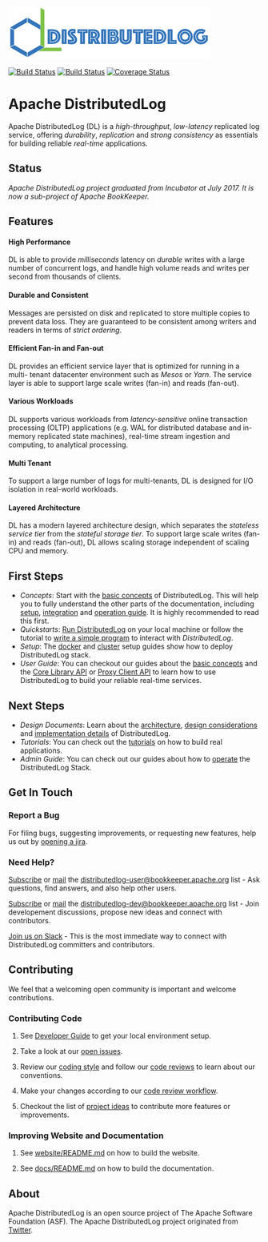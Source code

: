 ![logo](/website/images/distributedlog_logo_m.png?raw=true "Apache DistributedLog logo")

[![Build Status](https://api.travis-ci.org/apache/distributedlog.svg?branch=master)](https://travis-ci.org/apache/distributedlog)
[![Build Status](https://builds.apache.org/buildStatus/icon?job=distributedlog-nightly-build)](https://builds.apache.org/job/distributedlog-nightly-build/)
[![Coverage Status](https://coveralls.io/repos/github/apache/incubator-distributedlog/badge.svg?branch=master)](https://coveralls.io/github/apache/incubator-distributedlog?branch=master)

# Apache DistributedLog

Apache DistributedLog (DL) is a *high-throughput*, *low-latency* replicated log service, offering
*durability*, *replication* and *strong consistency* as essentials for building
reliable _real-time_ applications.

## Status

_Apache DistributedLog project graduated from Incubator at July 2017. It is now a sub-project of Apache BookKeeper._

## Features

#### High Performance

DL is able to provide *milliseconds* latency on *durable* writes with a large number
of concurrent logs, and handle high volume reads and writes per second from
thousands of clients.

#### Durable and Consistent

Messages are persisted on disk and replicated to store multiple copies to
prevent data loss. They are guaranteed to be consistent among writers and
readers in terms of *strict ordering*.

#### Efficient Fan-in and Fan-out

DL provides an efficient service layer that is optimized for running in a multi-
tenant datacenter environment such as _Mesos_ or _Yarn_. The service layer is able
to support large scale writes (fan-in) and reads (fan-out).

#### Various Workloads

DL supports various workloads from *latency-sensitive* online transaction
processing (OLTP) applications (e.g. WAL for distributed database and in-memory
replicated state machines), real-time stream ingestion and computing, to
analytical processing.

#### Multi Tenant

To support a large number of logs for multi-tenants, DL is designed for I/O
isolation in real-world workloads.

#### Layered Architecture

DL has a modern layered architecture design, which separates the *stateless
service tier* from the *stateful storage tier*. To support large scale writes (fan-
in) and reads (fan-out), DL allows scaling storage independent of scaling CPU
and memory.

## First Steps

* *Concepts*: Start with the [basic concepts](http://bookkeeper.apache.org/distributedlog/docs/latest/basics/introduction) of DistributedLog.
  This will help you to fully understand the other parts of the documentation,
  including [setup](http://bookkeeper.apache.org/distributedlog/docs/latest/deployment/cluster),
  [integration](http://bookkeeper.apache.org/distributedlog/docs/latest/user_guide/api/main.html) and
  [operation guide](http://bookkeeper.apache.org/distributedlog/docs/latest/admin_guide/main.html).
  It is highly recommended to read this first.
* *Quickstarts*: [Run DistributedLog](http://bookkeeper.apache.org/distributedlog/docs/latest/start/quickstart) on your local machine
  or follow the tutorial to [write a simple program](http://bookkeeper.apache.org/distributedlog/docs/latest/tutorials/basic-1) to interact with _DistributedLog_.
* *Setup*: The [docker](http://bookkeeper.apache.org/distributedlog/docs/latest/deployment/docker) and [cluster](http://bookkeeper.apache.org/distributedlog/docs/latest/deployment/cluster) setup guides show how to deploy DistributedLog stack.
* *User Guide*: You can checkout our guides about the [basic concepts](http://bookkeeper.apache.org/distributedlog/docs/latest/basics/introduction) and the [Core Library API](http://bookkeeper.apache.org/distributedlog/docs/latest/user_guide/api/core) or [Proxy Client API](http://bookkeeper.apache.org/distributedlog/docs/latest/user_guide/api/proxy)
  to learn how to use DistributedLog to build your reliable real-time services.

## Next Steps

* *Design Documents*: Learn about the [architecture](http://bookkeeper.apache.org/distributedlog/docs/latest/user_guide/architecture/main),
  [design considerations](http://bookkeeper.apache.org/distributedlog/docs/latest/user_guide/design/main) and 
  [implementation details](http://bookkeeper.apache.org/distributedlog/docs/latest/user_guide/implementation/main) of DistributedLog.
* *Tutorials*: You can check out the [tutorials](http://bookkeeper.apache.org/distributedlog/docs/latest/tutorials/main) on how to build real applications.
* *Admin Guide*: You can check out our guides about how to [operate](http://bookkeeper.apache.org/distributedlog/docs/latest/admin_guide/main) the DistributedLog Stack.

## Get In Touch

### Report a Bug

For filing bugs, suggesting improvements, or requesting new features, help us out by [opening a jira](https://issues.apache.org/jira/browse/DL).

### Need Help?

[Subscribe](mailto:﻿distributedlog-user-subscribe@﻿bookkeeper.apache.org) or [mail](mailto:distributedlog-user@bookkeeper.apache.org) the [distributedlog-user@bookkeeper.apache.org](mailto:distributedlog-user@bookkeeper.apache.org) list - Ask questions, find answers, and also help other users.

[Subscribe](mailto:﻿distributedlog-dev-subscribe@﻿bookkeeper.apache.org) or [mail](mailto:distributedlog-dev@bookkeeper.apache.org) the [distributedlog-dev@bookkeeper.apache.org](mailto:distributedlog-dev@bookkeeper.apache.org) list - Join developement discussions, propose new ideas and connect with contributors.

[Join us on Slack](https://getdl-slack.herokuapp.com/) - This is the most immediate way to connect with DistributedLog committers and contributors.

## Contributing

We feel that a welcoming open community is important and welcome contributions.

### Contributing Code

1. See [Developer Guide](https://cwiki.apache.org/confluence/display/DL/Developer+Guide) to get your local environment setup.

2. Take a look at our [open issues](https://issues.apache.org/jira/browse/DL).

3. Review our [coding style](https://cwiki.apache.org/confluence/pages/viewpage.action?pageId=65867477) and follow our [code reviews](https://github.com/apache/distributedlog/pulls) to learn about our conventions.

4. Make your changes according to our [code review workflow](https://cwiki.apache.org/confluence/display/DL/Contributing+to+DistributedLog#ContributingtoDistributedLog-ContributingCodeChanges).

5. Checkout the list of [project ideas](https://cwiki.apache.org/confluence/display/DL/Project+Ideas) to contribute more features or improvements.

### Improving Website and Documentation

1. See [website/README.md](/website/README.md) on how to build the website.

2. See [docs/README.md](/docs/README.md) on how to build the documentation.

## About

Apache DistributedLog is an open source project of The Apache Software Foundation (ASF). The Apache DistributedLog project originated from [Twitter](https://twitter.com/).
